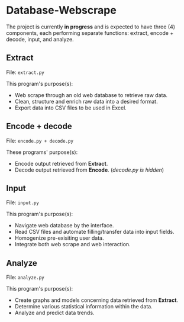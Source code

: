 # Database-Webscrape

The project is currently **in progress** and is expected to have three (4) components, each performing separate functions: extract, encode + decode, input, and analyze.

## Extract 
File: `extract.py`

This program's purpose(s):
* Web scrape through an old web database to retrieve raw data.
* Clean, structure and enrich raw data into a desired format.
* Export data into CSV files to be used in Excel.

## Encode + decode 
File: `encode.py + decode.py` 



These programs' purpose(s):
* Encode output retrieved from **Extract**.
* Decode output retrieved from **Encode**. (*decode.py is hidden*)

## Input
File: `input.py`

This program's purpose(s):
* Navigate web database by the interface.
* Read CSV files and automate filling/transfer data into input fields.
* Homogenize pre-exisiting user data.
* Integrate both web scrape and web interaction.

## Analyze
File: `analyze.py`

This program's purpose(s):
* Create graphs and models concerning data retrieved from **Extract**.
* Determine various statistical information within the data.
* Analyze and predict data trends.
